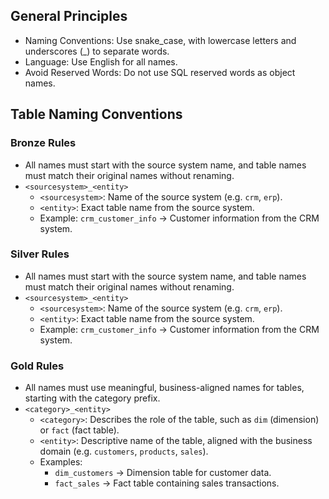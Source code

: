## General Principles
- Naming Conventions: Use snake_case, with lowercase letters and underscores (_) to separate words.
- Language: Use English for all names.
- Avoid Reserved Words: Do not use SQL reserved words as object names.

## Table Naming Conventions

### Bronze Rules
- All names must start with the source system name, and table names must match their original names without renaming.
- `<sourcesystem>_<entity>`
  - `<sourcesystem>`: Name of the source system (e.g. `crm`, `erp`).
  - `<entity>`: Exact table name from the source system.
  - Example: `crm_customer_info` → Customer information from the CRM system.

### Silver Rules
- All names must start with the source system name, and table names must match their original names without renaming.
- `<sourcesystem>_<entity>`
  - `<sourcesystem>`: Name of the source system (e.g. `crm`, `erp`).
  - `<entity>`: Exact table name from the source system.
  - Example: `crm_customer_info` → Customer information from the CRM system.

### Gold Rules
- All names must use meaningful, business-aligned names for tables, starting with the category prefix.
- `<category>_<entity>`
  - `<category>`: Describes the role of the table, such as `dim` (dimension) or `fact` (fact table).
  - `<entity>`: Descriptive name of the table, aligned with the business domain (e.g. `customers`, `products`, `sales`).
  - Examples:
    - `dim_customers` → Dimension table for customer data.
    - `fact_sales` → Fact table containing sales transactions.

